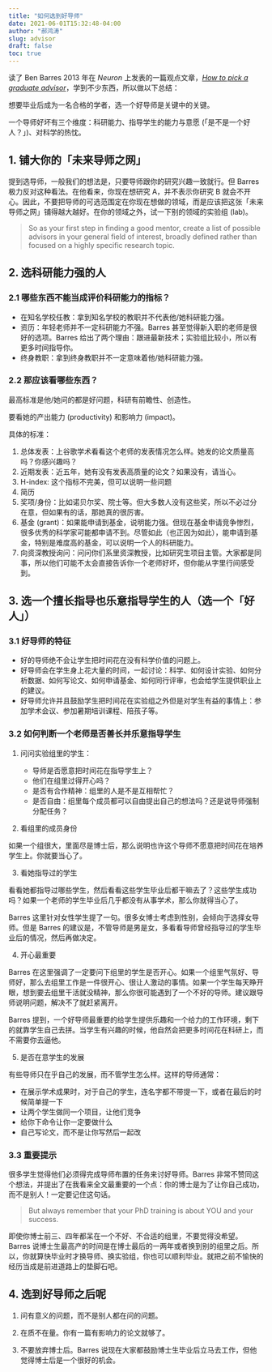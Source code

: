 ```yaml
---
title: "如何选到好导师"
date: 2021-06-01T15:32:48-04:00
author: "郝鸿涛"
slug: advisor
draft: false
toc: true
---
```

读了 Ben Barres 2013 年在 *Neuron* 上发表的一篇观点文章，*[How to pick a graduate advisor](https://www.sciencedirect.com/science/article/pii/S0896627313009070)*，学到不少东西，所以做以下总结：

想要毕业后成为一名合格的学者，选一个好导师是关键中的关键。

一个导师好坏有三个维度：科研能力、指导学生的能力与意愿 (「是不是一个好人？」)、对科学的热忱。

## 1. 铺大你的「未来导师之网」
提到选导师，一般我们的想法是，只要导师跟你的研究兴趣一致就行。但 Barres 极力反对这种看法。在他看来，你现在想研究 A，并不表示你研究 B 就会不开心。因此，不要把导师的可选范围定在你现在想做的领域，而是应该把这张「未来导师之网」铺得越大越好。在你的领域之外，试一下别的领域的实验组 (lab)。

>So as your first step in finding a good mentor, create a list of possible advisors in your general field of interest, broadly defined rather than focused on a highly specific research topic. 

## 2. 选科研能力强的人

### 2.1 哪些东西不能当成评价科研能力的指标？

  - 在知名学校任教：拿到知名学校的教职并不代表他/她科研能力强。
  - 资历：年轻老师并不一定科研能力不强。Barres 甚至觉得新入职的老师是很好的选项。Barres 给出了两个理由：跟进最新技术；实验组比较小，所以有更多时间指导你。
  - 终身教职：拿到终身教职并不一定意味着他/她科研能力强。

### 2.2 那应该看哪些东西？

最高标准是他/她问的都是好问题，科研有前瞻性、创造性。

要看她的产出能力 (productivity) 和影响力 (impact)。

具体的标准：

  1. 总体发表：上谷歌学术看看这个老师的发表情况怎么样。她发的论文质量高吗？你感兴趣吗？
  2. 近期发表：近五年，她有没有发表高质量的论文？如果没有，请当心。
  3. H-index: 这个指标不完美，但可以说明一些问题
  4. 简历
  5. 奖项/身份：比如诺贝尔奖、院士等。但大多数人没有这些奖，所以不必过分在意，但如果有的话，那她真的很厉害。
  6. 基金 (grant)：如果能申请到基金，说明能力强。但现在基金申请竞争惨烈，很多优秀的科学家可能都申请不到。尽管如此（也正因为如此），能申请到基金，特别是难度高的基金，可以说明一个人的科研能力。
  7. 向资深教授询问：问问你们系里资深教授，比如研究生项目主管。大家都是同事，所以他们可能不太会直接告诉你一个老师好坏，但你能从字里行间感受到。

## 3. 选一个擅长指导也乐意指导学生的人（选一个「好人」）

### 3.1 好导师的特征

- 好的导师绝不会让学生把时间花在没有科学价值的问题上。
- 好导师会在学生身上花大量的时间，一起讨论：科学、如何设计实验、如何分析数据、如何写论文、如何申请基金、如何同行评审，也会给学生提供职业上的建议。
- 好导师允许并且鼓励学生把时间花在实验组之外但是对学生有益的事情上：参加学术会议、参加暑期培训课程、陪孩子等。

### 3.2 如何判断一个老师是否善长并乐意指导学生

1. 问问实验组里的学生：

   - 导师是否愿意把时间花在指导学生上？
   - 他们在组里过得开心吗？
   - 是否有合作精神：组里的人是不是互相帮忙？
   - 是否自由：组里每个成员都可以自由提出自己的想法吗？还是说导师强制分配任务？

2. 看组里的成员身份

如果一个组很大，里面尽是博士后，那么说明也许这个导师不愿意把时间花在培养学生上。你就要当心了。

3. 看她指导过的学生

看看她都指导过哪些学生，然后看看这些学生毕业后都干嘛去了？这些学生成功吗？如果一个老师的学生毕业后几乎都没有从事学术，那么你就得当心了。

Barres 这里针对女性学生提了一句。很多女博士考虑到性别，会倾向于选择女导师。但是 Barres 的建议是，不管导师是男是女，多看看导师曾经指导过的学生毕业后的情况，然后再做决定。

4. 开心最重要

Barres 在这里强调了一定要问下组里的学生是否开心。如果一个组里气氛好、导师好，那么去组里工作是一件很开心、很让人激动的事情。如果一个学生每天睁开眼，想到要去组里干活就没精神，那么你很可能遇到了一个不好的导师。建议跟导师说明问题，解决不了就赶紧离开。

Barres 提到，一个好导师最重要的给学生提供乐趣和一个给力的工作环境，剩下的就靠学生自己去拼。当学生有兴趣的时候，他自然会把更多时间花在科研上，而不需要你去逼他。

5. 是否在意学生的发展

有些导师只在乎自己的发展，而不管学生怎么样。这样的导师通常：

  - 在展示学术成果时，对于自己的学生，连名字都不带提一下，或者在最后的时候简单提一下
  - 让两个学生做同一个项目，让他们竞争
  - 给你下命令让你一定要做什么
  - 自己写论文，而不是让你写然后一起改

### 3.3 重要提示

很多学生觉得他们必须得完成导师布置的任务来讨好导师。Barres 非常不赞同这个想法，并提出了在我看来全文最重要的一个点：你的博士是为了让你自己成功，而不是别人！一定要记住这句话。

>But always remember that your PhD training is about YOU and your success.

即使你博士前三、四年都呆在一个不好、不合适的组里，不要觉得没希望。Barres 说博士生最高产的时间是在博士最后的一两年或者换到别的组里之后。所以，你就算快毕业时才换导师、换实验组，你也可以顺利毕业。就把之前不愉快的经历当成是前进道路上的垫脚石吧。

## 4. 选到好导师之后呢

1. 问有意义的问题，而不是别人都在问的问题。

2. 在质不在量。你有一篇有影响力的论文就够了。

3. 不要放弃博士后。Barres 说现在大家都鼓励博士生毕业后立马去工作，但他觉得博士后是一个很好的机会。
